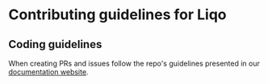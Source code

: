 # Contributing guidelines for Liqo

## Coding guidelines

When creating PRs and issues follow the repo's guidelines presented in our [documentation website](https://doc.liqo.io/contributing/guidelines/).



